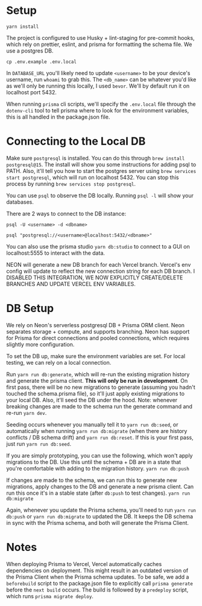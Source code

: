 # Setup

`yarn install`

The project is configured to use Husky + lint-staging for pre-commit hooks, which rely on prettier, eslint, and prisma for formatting the schema file. We use a postgres DB.

`cp .env.example .env.local`

In `DATABASE_URL` you'll likely need to update `<username>` to be your device's username, run `whoami` to grab this. The `<db_name>` can be whatever you'd like as we'll only be running this locally, I used `bevor`. We'll by default run it on localhost port 5432.

When running `prisma` cli scripts, we'll specify the `.env.local` file through the `dotenv-cli` tool to tell prisma where to look for the environment variables, this is all handled in the package.json file.

# Connecting to the Local DB

Make sure `postgresql` is installed. You can do this through `brew install postgresql@15`. The install will show you some instructions for adding psql to PATH. Also, it'll tell you how to start the postgres server using `brew services start postgresql`, which will run on localhost 5432. You can stop this process by running `brew services stop postgresql`.

You can use `psql` to observe the DB locally. Running `psql -l` will show your databases.

There are 2 ways to connect to the DB instance:

`psql -U <username> -d <dbname>`

`psql "postgresql://<username>@localhost:5432/<dbname>"`

You can also use the prisma studio `yarn db:studio` to connect to a GUI on localhost:5555 to interact with the data.

NEON will generate a new DB branch for each Vercel branch. Vercel's env config will update to reflect the new connection string for each DB branch. I DISABLED THIS INTEGRATION, WE NOW EXPLICITLY CREATE/DELETE BRANCHES AND UPDATE VERCEL ENV VARIABLES.

# DB Setup

We rely on Neon's serverless postgresql DB + Prisma ORM client. Neon separates storage + compute, and supports branching. Neon has support for Prisma for direct connections and pooled connections, which requires slightly more configuration.

To set the DB up, make sure the environment variables are set. For local testing, we can rely on a local connection.

Run `yarn run db:generate`, which will re-run the existing migration history and generate the prisma client. **This will only be run in development**. On first pass, there will be no new migrations to generate (assuming you hadn't touched the schema.prisma file), so it'll just apply existing migrations to your local DB. Also, it'll seed the DB under the hood. Note: whenever breaking changes are made to the schema run the generate command and re-run `yarn dev`.

Seeding occurs whenever you manually tell it to `yarn run db:seed`, or automatically when running `yarn run db:migrate` (when there are history conflicts / DB schema drift) and `yarn run db:reset`. If this is your first pass, just run `yarn run db:seed`.

If you are simply prototyping, you can use the following, which won't apply migrations to the DB. Use this until the schema + DB are in a state that you're comfortable with adding to the migration history.
`yarn run db:push`

If changes are made to the schema, we can run this to generate new migrations, apply changes to the DB and generate a new prisma client. Can run this once it's in a stable state (after `db:push` to test changes).
`yarn run db:migrate`

Again, whenever you update the Prisma schema, you'll need to run `yarn run db:push` or `yarn run db:migrate` to updated the DB. It keeps the DB schema in sync with the Prisma schema, and both will generate the Prisma Client.

# Notes

When deploying Prisma to Vercel, Vercel automatically caches dependencies on deployment. This might result in an outdated version of the Prisma Client when the Prisma schema updates. To be safe, we add a `beforebuild` script to the package.json file to explicitly call `prisma generate` before the `next build` occurs. The build is followed by a `predeploy` script, which runs `prisma migrate deploy`.
